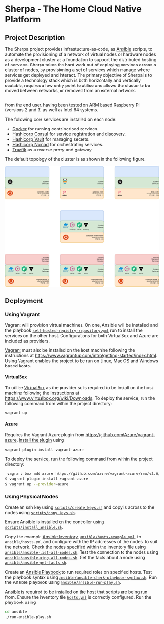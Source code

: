 # Sherpa - The Home Cloud Native Platform

## Project Description

The Sherpa project provides infrastucture-as-code, as [Ansible](https://www.ansible.com/) scripts, to automate the provisioning of a network of virtual nodes or hardware nodes as a development cluster as a foundation to support the distributed hosting of services. Sherpa takes the hard work out of deploying services across a cluster of nodes, by provisioning a set of services which manage where services get deployed and interact. The primary objective of Sherpa is to provide a technology stack which is both horizontally and vertically scalable, requires a low entry point to utilise and allows the cluster to be moved between networks, or removed from an external network.

## 

 from the end user,  having been tested on ARM based Raspberry Pi (versions 2 and 3) as well as Intel 64 systems.

The following core services are installed on each node:

* [Docker](https://www.docker.com/) for running containerised services.
* [Hashicorp Consul](https://www.consul.io/) for service registration and discovery.
* [Hashicorp Vault](https://www.hashicorp.com/products/vault/) for managing secrets.
* [Hashicorp Nomad](https://www.hashicorp.com/products/nomad) for orchestrating services.
* [Traefik](https://traefik.io/) as a reverse proxy and gateway.

The default topology of the cluster is as shown in the following figure.

![hcnp default topology](docs/diagrams/topology.png "HCNP Default Topology")

## Deployment

### Using Vagrant

Vagrant will provision virtual machines. On one, Ansible will be installed and the playbook [`self-hosted-registry-repository.yml`](ansible/self-hosted-registry-repository.yml) run to install the services on the other host. Configurations for both VirtualBox and Azure are included as providers.

[Vagrant](https://www.vagrantup.com/) must also be installed on the host machine following the instructions at https://www.vagrantup.com/intro/getting-started/index.html. Using Vagrant enables the project to be run on Linux, Mac OS and Windows based hosts.

#### VirtualBox

To utilise [VirtualBox](https://www.virtualbox.org) as the provider so is required to be install on the host machine following the instructions at https://www.virtualbox.org/wiki/Downloads. To deploy the service, run the following command from within the project directory:

```bash
vagrant up
```

#### Azure

Requires the Vagrant Azure plugin from https://github.com/Azure/vagrant-azure. [Install the plugin](https://www.vagrantup.com/docs/plugins/usage.html) using

```bash
vagrant plugin install vagrant-azure
```

To deploy the service, run the following command from within the project directory:

```bash
 vagrant box add azure https://github.com/azure/vagrant-azure/raw/v2.0/dummy.box --provider azure
$ vagrant plugin install vagrant-azure
$ vagrant up --provider=azure
```

### Using Physical Nodes

Create an ssh key using [`scripts/create_keys.sh`](scripts/create_keys.sh) and copy is across to the nodes using [`scripts/copy_keys.sh`](scripts/copy_keys.sh).

Ensure Ansible is installed on the controller using [`scripts/install_ansible.sh`](scripts/install_ansible.sh).

Copy the example [Ansible Inventory](https://docs.ansible.com/ansible/latest/user_guide/intro_inventory.html), [`ansible/hosts-example.yml`](ansible/hosts.yml), to `ansible/hosts.yml` and configure with the IP addresses of the nodes. to suit the network. Check the nodes specified within the inventory file using [`ansible/ansible-list-all-nodes.sh`](ansible/ansible-list-all-nodes.sh). Test the connection to the nodes using [`ansible/ansible-ping-all-nodes.sh`](ansible/ansible-ping-all-nodes.sh). Get the facts about a node using [`ansible/ansible-get-facts.sh`](ansible/ansible-get-facts.sh).

Create an [Ansible Playbook](https://docs.ansible.com/ansible/latest/user_guide/playbooks.html) to run required roles on specified hosts. Test the playbook syntax using [`ansible/ansible-check-playbook-syntax.sh`](ansible/ansible-check-playbook-syntax.sh). Run the Ansible playbook using [`ansible/ansible-run-play.sh`](ansible/ansible-run-play.sh).

[Ansible](https://www.ansible.com/) is required to be installed on the host that scripts are being run from. Ensure the inventory file [`hosts.yml`](ansible/hosts.yml) is correctly configured. Run the playbook using

```bash
cd ansible
./run-ansible-play.sh
```
